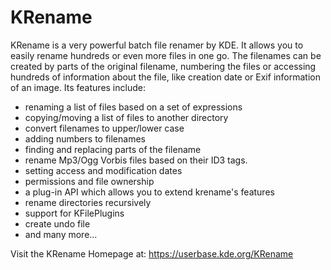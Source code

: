 # KRename

KRename is a very powerful batch file renamer by KDE. It allows you to easily
rename hundreds or even more files in one go. The filenames can be created by
parts of the original filename, numbering the files or accessing hundreds of
information about the file, like creation date or Exif information of an
image. Its features include:

* renaming a list of files based on a set of expressions
* copying/moving a list of files to another directory
* convert filenames to upper/lower case
* adding numbers to filenames
* finding and replacing parts of the filename
* rename Mp3/Ogg Vorbis files based on their ID3 tags.
* setting access and modification dates
* permissions and file ownership
* a plug-in API which allows you to extend krename's features
* rename directories recursively
* support for KFilePlugins
* create undo file
* and many more...

Visit the KRename Homepage at: https://userbase.kde.org/KRename
